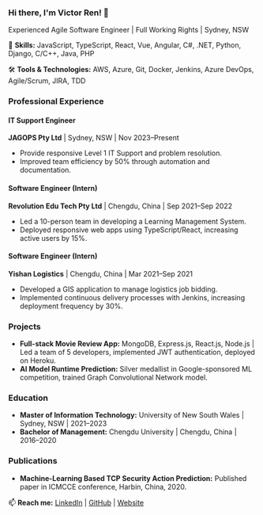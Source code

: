 ### Hi there, I'm Victor Ren! 👋
Experienced Agile Software Engineer | Full Working Rights | Sydney, NSW

🚀 **Skills:** JavaScript, TypeScript, React, Vue, Angular, C#, .NET, Python, Django, C/C++, Java, PHP

🛠️ **Tools & Technologies:** AWS, Azure, Git, Docker, Jenkins, Azure DevOps, Agile/Scrum, JIRA, TDD

### Professional Experience
#### IT Support Engineer
**JAGOPS Pty Ltd** | Sydney, NSW | Nov 2023–Present
- Provide responsive Level 1 IT Support and problem resolution.
- Improved team efficiency by 50% through automation and documentation.

#### Software Engineer (Intern)
**Revolution Edu Tech Pty Ltd** | Chengdu, China | Sep 2021–Sep 2022
- Led a 10-person team in developing a Learning Management System.
- Deployed responsive web apps using TypeScript/React, increasing active users by 15%.

#### Software Engineer (Intern)
**Yishan Logistics** | Chengdu, China | Mar 2021–Sep 2021
- Developed a GIS application to manage logistics job bidding.
- Implemented continuous delivery processes with Jenkins, increasing deployment frequency by 30%.

### Projects
- **Full-stack Movie Review App:** MongoDB, Express.js, React.js, Node.js | Led a team of 5 developers, implemented JWT authentication, deployed on Heroku.
- **AI Model Runtime Prediction:** Silver medallist in Google-sponsored ML competition, trained Graph Convolutional Network model.

### Education
- **Master of Information Technology:** University of New South Wales | Sydney, NSW | 2021–2023
- **Bachelor of Management:** Chengdu University | Chengdu, China | 2016–2020

### Publications
- **Machine-Learning Based TCP Security Action Prediction:** Published paper in ICMCCE conference, Harbin, China, 2020.

📫 **Reach me:** [LinkedIn](https://www.linkedin.com/in/hongjiaren/) | [GitHub](https://github.com/hongjiaren) | [Website](https://hongjiaren.github.io)
